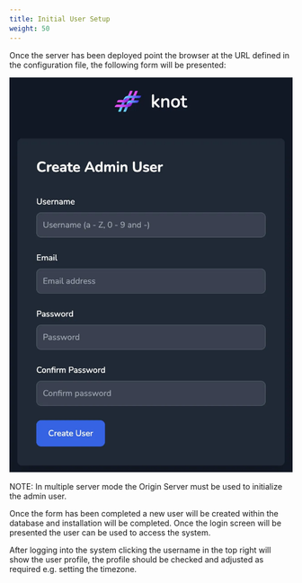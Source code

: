 ```yaml
---
title: Initial User Setup
weight: 50
---
```


Once the server has been deployed point the browser at the URL defined in the configuration file, the following form will be presented:

![Initial User Setup](create-admin-user.webp)

NOTE: In multiple server mode the Origin Server must be used to initialize the admin user.

Once the form has been completed a new user will be created within the database and installation will be completed. Once the login screen will be presented the user can be used to access the system.

After logging into the system clicking the username in the top right will show the user profile, the profile should be checked and adjusted as required e.g. setting the timezone.
